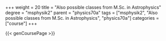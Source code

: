 +++
weight = 20
title = "Also possible classes from M.Sc. in Astrophysics"
degree = "msphysik2"
parent = "physics70a"
tags = ["msphysik2", "Also possible classes from M.Sc. in Astrophysics", "physics70a"]
categories = ["course"]
+++

{{< genCoursePage >}}

